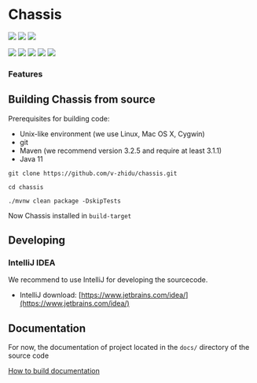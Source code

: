 # Chassis

[![](https://github.com/v-zhidu/chassis/actions/workflows/maven.yml/badge.svg?branch=main)](https://github.com/v-zhidu/chassis/actions/workflows/maven.yml)
[![](https://sonarcloud.io/api/project_badges/measure?branch=main&project=v-zhidu_chassis&metric=alert_status)](https://sonarcloud.io/dashboard?id=v-zhidu_chassis)
[![](https://sonarcloud.io/api/project_badges/measure?branch=main&project=v-zhidu_chassis&metric=security_rating)](https://sonarcloud.io/dashboard?id=v-zhidu_chassis)

[![](https://sonarcloud.io/api/project_badges/measure?branch=main&project=v-zhidu_chassis&metric=coverage)](https://sonarcloud.io/dashboard?id=v-zhidu_chassis)
[![](https://sonarcloud.io/api/project_badges/measure?branch=main&project=v-zhidu_chassis&metric=duplicated_lines_density)](https://sonarcloud.io/dashboard?id=v-zhidu_chassis) 
[![](https://sonarcloud.io/api/project_badges/measure?branch=main&project=v-zhidu_chassis&metric=bugs)](https://sonarcloud.io/dashboard?id=v-zhidu_chassis)
[![](https://sonarcloud.io/api/project_badges/measure?branch=main&project=v-zhidu_chassis&metric=code_smells)](https://sonarcloud.io/dashboard?id=v-zhidu_chassis)
[![](https://sonarcloud.io/api/project_badges/measure?branch=main&project=v-zhidu_chassis&metric=ncloc)](https://sonarcloud.io/dashboard?id=v-zhidu_chassis)

### Features

## Building Chassis from source

Prerequisites for building code:

* Unix-like environment (we use Linux, Mac OS X, Cygwin)
* git
* Maven (we recommend version 3.2.5 and require at least 3.1.1)
* Java 11

```
git clone https://github.com/v-zhidu/chassis.git

cd chassis

./mvnw clean package -DskipTests
```

Now Chassis installed in `build-target`


## Developing

### IntelliJ IDEA

We recommend to use IntelliJ for developing the sourcecode.

* IntelliJ download: [https://www.jetbrains.com/idea/](https://www.jetbrains.com/idea/)

## Documentation

For now, the documentation of project located in the `docs/` directory of the source code

[How to build documentation](_docs/README.md)
